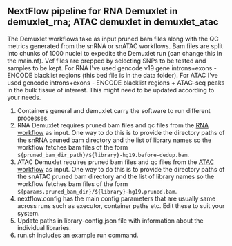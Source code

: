 ## NextFlow pipeline for RNA Demuxlet in demuxlet_rna; ATAC demuxlet in demuxlet_atac

The Demuxlet workflows take as input pruned bam files along with the QC metrics generated from the snRNA or snATAC workflows. Bam files are split into chunks of 1000 nuclei to expedite the Demuxlet run (can change this in the main.nf). Vcf files are prepped by selecting SNPs to be tested and samples to be kept. For RNA I've used gencode v19 gene introns+exons - ENCODE blacklist regions (this bed file is in the data folder). For ATAC I've used gencode introns+exons - ENCODE blacklist regions + ATAC-seq peaks in the bulk tissue of interest. This might need to be updated according to your needs.  
1. Containers general and demuxlet carry the software to run different processes.
2. RNA Demuxlet requires pruned bam files and qc files from the [RNA workflow](https://github.com/porchard/snRNAseq-NextFlow)  as input. One way to do this is to provide the directory paths of the snRNA pruned bam directory and the list of library names so the workflow fetches bam files of the form `${pruned_bam_dir_path}/${library}-hg19.before-dedup.bam`.  
3. ATAC Demuxlet requires pruned bam files and qc files from the [ATAC workflow](https://github.com/porchard/snATACseq-NextFlow) as input. One way to do this is to provide the directory paths of the snATAC pruned bam directory and the list of library names so the workflow fetches bam files of the form `${params.pruned_bam_dir}/${library}-hg19.pruned.bam`.
4. nextflow.config has the main config parameters that are usually same across runs such as executor, container paths etc. Edit these to suit your system.
5. Update paths in library-config.json file with information about the individual libraries. 
6. run.sh includes an example run command.
